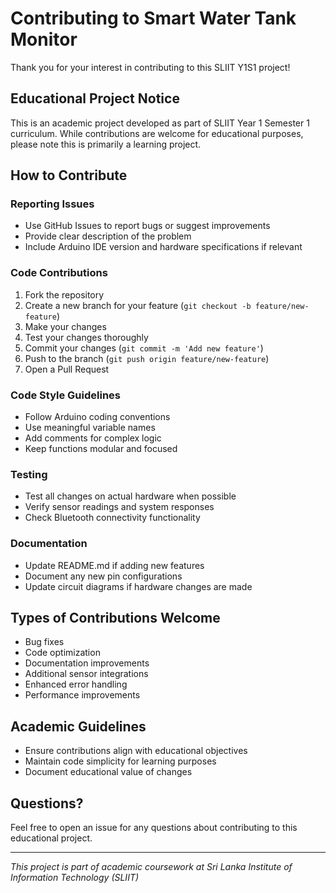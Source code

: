 # Contributing to Smart Water Tank Monitor

Thank you for your interest in contributing to this SLIIT Y1S1 project!

## Educational Project Notice
This is an academic project developed as part of SLIIT Year 1 Semester 1 curriculum. While contributions are welcome for educational purposes, please note this is primarily a learning project.

## How to Contribute

### Reporting Issues
- Use GitHub Issues to report bugs or suggest improvements
- Provide clear description of the problem
- Include Arduino IDE version and hardware specifications if relevant

### Code Contributions
1. Fork the repository
2. Create a new branch for your feature (`git checkout -b feature/new-feature`)
3. Make your changes
4. Test your changes thoroughly
5. Commit your changes (`git commit -m 'Add new feature'`)
6. Push to the branch (`git push origin feature/new-feature`)
7. Open a Pull Request

### Code Style Guidelines
- Follow Arduino coding conventions
- Use meaningful variable names
- Add comments for complex logic
- Keep functions modular and focused

### Testing
- Test all changes on actual hardware when possible
- Verify sensor readings and system responses
- Check Bluetooth connectivity functionality

### Documentation
- Update README.md if adding new features
- Document any new pin configurations
- Update circuit diagrams if hardware changes are made

## Types of Contributions Welcome
- Bug fixes
- Code optimization
- Documentation improvements
- Additional sensor integrations
- Enhanced error handling
- Performance improvements

## Academic Guidelines
- Ensure contributions align with educational objectives
- Maintain code simplicity for learning purposes
- Document educational value of changes

## Questions?
Feel free to open an issue for any questions about contributing to this educational project.

---
*This project is part of academic coursework at Sri Lanka Institute of Information Technology (SLIIT)*
